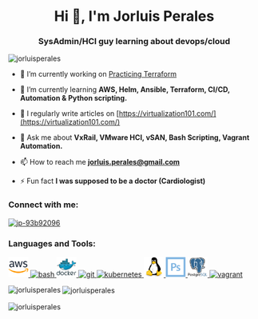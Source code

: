 <h1 align="center">Hi 👋, I'm Jorluis Perales</h1>
<h3 align="center">SysAdmin/HCI guy learning about devops/cloud</h3>

<p align="left"> <img src="https://komarev.com/ghpvc/?username=jorluisperales&label=Profile%20views&color=0e75b6&style=flat" alt="jorluisperales" /> </p>

- 🔭 I’m currently working on [Practicing Terraform](https://github.com/jorluisperales/terraform-practice.git)

- 🌱 I’m currently learning **AWS, Helm, Ansible, Terraform, CI/CD, Automation & Python scripting.**

- 📝 I regularly write articles on [https://virtualization101.com/](https://virtualization101.com/)

- 💬 Ask me about **VxRail, VMware HCI, vSAN, Bash Scripting, Vagrant Automation.**

- 📫 How to reach me **jorluis.perales@gmail.com**

- ⚡ Fun fact **I was supposed to be a doctor (Cardiologist)**

<h3 align="left">Connect with me:</h3>
<p align="left">
<a href="https://www.linkedin.com/in/jorluis-perales-93b92096/" target="blank"><img align="center" src="https://raw.githubusercontent.com/rahuldkjain/github-profile-readme-generator/master/src/images/icons/Social/linked-in-alt.svg" alt="jp-93b92096" height="30" width="40" /></a>
</p>

<h3 align="left">Languages and Tools:</h3>
<p align="left"> <a href="https://aws.amazon.com" target="_blank" rel="noreferrer"> <img src="https://raw.githubusercontent.com/devicons/devicon/master/icons/amazonwebservices/amazonwebservices-original-wordmark.svg" alt="aws" width="40" height="40"/> </a> <a href="https://www.gnu.org/software/bash/" target="_blank" rel="noreferrer"> <img src="https://www.vectorlogo.zone/logos/gnu_bash/gnu_bash-icon.svg" alt="bash" width="40" height="40"/> </a> <a href="https://www.docker.com/" target="_blank" rel="noreferrer"> <img src="https://raw.githubusercontent.com/devicons/devicon/master/icons/docker/docker-original-wordmark.svg" alt="docker" width="40" height="40"/> </a> <a href="https://git-scm.com/" target="_blank" rel="noreferrer"> <img src="https://www.vectorlogo.zone/logos/git-scm/git-scm-icon.svg" alt="git" width="40" height="40"/> </a> <a href="https://kubernetes.io" target="_blank" rel="noreferrer"> <img src="https://www.vectorlogo.zone/logos/kubernetes/kubernetes-icon.svg" alt="kubernetes" width="40" height="40"/> </a> <a href="https://www.linux.org/" target="_blank" rel="noreferrer"> <img src="https://raw.githubusercontent.com/devicons/devicon/master/icons/linux/linux-original.svg" alt="linux" width="40" height="40"/> </a> <a href="https://www.photoshop.com/en" target="_blank" rel="noreferrer"> <img src="https://raw.githubusercontent.com/devicons/devicon/master/icons/photoshop/photoshop-line.svg" alt="photoshop" width="40" height="40"/> </a> <a href="https://www.postgresql.org" target="_blank" rel="noreferrer"> <img src="https://raw.githubusercontent.com/devicons/devicon/master/icons/postgresql/postgresql-original-wordmark.svg" alt="postgresql" width="40" height="40"/> </a> <a href="https://www.vagrantup.com/" target="_blank" rel="noreferrer"> <img src="https://www.vectorlogo.zone/logos/vagrantup/vagrantup-icon.svg" alt="vagrant" width="40" height="40"/> </a> </p>

<p><img align="left" src="https://github-readme-stats.vercel.app/api/top-langs?username=jorluisperales&show_icons=true&locale=en&layout=compact" alt="jorluisperales" /></p>

<p>&nbsp;<img align="center" src="https://github-readme-stats.vercel.app/api?username=jorluisperales&show_icons=true&locale=en" alt="jorluisperales" /></p>

<p><img align="center" src="https://github-readme-streak-stats.herokuapp.com/?user=jorluisperales&" alt="jorluisperales" /></p>
